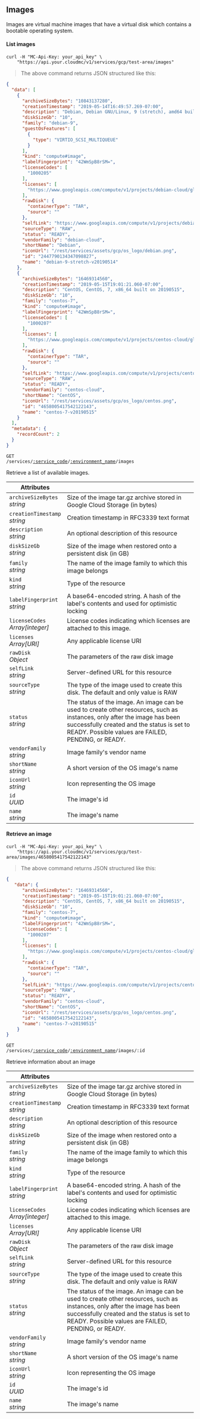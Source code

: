 ## Images

Images are virtual machine images that have a virtual disk which contains a bootable operating system.

<!-------------------- LIST IMAGES -------------------->

#### List images

```shell
curl -H "MC-Api-Key: your_api_key" \
    "https://api.your.cloudmc/v1/services/gcp/test-area/images"
```
> The above command returns JSON structured like this:

```json
{
  "data": [
    {
      "archiveSizeBytes": "10843137280",
      "creationTimestamp": "2019-05-14T16:49:57.269-07:00",
      "description": "Debian, Debian GNU/Linux, 9 (stretch), amd64 built on 20190514",
      "diskSizeGb": "10",
      "family": "debian-9",
      "guestOsFeatures": [
        {
          "type": "VIRTIO_SCSI_MULTIQUEUE"
        }
      ],
      "kind": "compute#image",
      "labelFingerprint": "42WmSpB8rSM=",
      "licenseCodes": [
        "1000205"
      ],
      "licenses": [
        "https://www.googleapis.com/compute/v1/projects/debian-cloud/global/licenses/debian-9-stretch"
      ],
      "rawDisk": {
        "containerType": "TAR",
        "source": ""
      },
      "selfLink": "https://www.googleapis.com/compute/v1/projects/debian-cloud/global/images/debian-9-stretch-v20190514",
      "sourceType": "RAW",
      "status": "READY",
      "vendorFamily": "debian-cloud",
      "shortName": "Debian",
      "iconUrl": "/rest/services/assets/gcp/os_logo/debian.png",
      "id": "2447790134347098827",
      "name": "debian-9-stretch-v20190514"
    },
    {
      "archiveSizeBytes": "16469314560",
      "creationTimestamp": "2019-05-15T19:01:21.060-07:00",
      "description": "CentOS, CentOS, 7, x86_64 built on 20190515",
      "diskSizeGb": "10",
      "family": "centos-7",
      "kind": "compute#image",
      "labelFingerprint": "42WmSpB8rSM=",
      "licenseCodes": [
        "1000207"
      ],
      "licenses": [
        "https://www.googleapis.com/compute/v1/projects/centos-cloud/global/licenses/centos-7"
      ],
      "rawDisk": {
        "containerType": "TAR",
        "source": ""
      },
      "selfLink": "https://www.googleapis.com/compute/v1/projects/centos-cloud/global/images/centos-7-v20190515",
      "sourceType": "RAW",
      "status": "READY",
      "vendorFamily": "centos-cloud",
      "shortName": "CentOS",
      "iconUrl": "/rest/services/assets/gcp/os_logo/centos.png",
      "id": "4658005417542122143",
      "name": "centos-7-v20190515"
    }
  ],
  "metadata": {
    "recordCount": 2
  }
}
```

<code>GET /services/<a href="#administration-service-connections">:service_code</a>/<a href="#administration-environments">:environment_name</a>/images</code>

Retrieve a list of available images.

Attributes | &nbsp;
------- | -----------
`archiveSizeBytes`<br/>*string* | Size of the image tar.gz archive stored in Google Cloud Storage (in bytes)
`creationTimestamp`<br/>*string* | Creation timestamp in RFC3339 text format
`description`<br/>*string* | An optional description of this resource
`diskSizeGb`<br/>*string* | Size of the image when restored onto a persistent disk (in GB)
`family`<br/>*string* | The name of the image family to which this image belongs
`kind`<br/>*string* | Type of the resource
`labelFingerprint`<br/>*string* | A base64-encoded string. A hash of the label's contents and used for optimistic locking
`licenseCodes`<br/>*Array[integer]* | License codes indicating which licenses are attached to this image.
`licenses`<br/>*Array[URI]* | Any applicable license URI
`rawDisk`<br/>*Object* | The parameters of the raw disk image
`selfLink`<br/>*string* | Server-defined URL for this resource
`sourceType`<br/>*string* | The type of the image used to create this disk. The default and only value is RAW
`status`<br/>*string* | The status of the image. An image can be used to create other resources, such as instances, only after the image has been successfully created and the status is set to READY. Possible values are FAILED, PENDING, or READY.
`vendorFamily`<br/>*string* | Image family's vendor name
`shortName`<br/>*string* | A short version of the OS image's name
`iconUrl`<br/>*string* | Icon representing the OS image
`id`<br/>*UUID* | The image's id
`name`<br/>*string* | The image's name

<!-------------------- RETRIEVE AN IMAGE -------------------->

#### Retrieve an image

```shell
curl -H "MC-Api-Key: your_api_key" \
    "https://api.your.cloudmc/v1/services/gcp/test-area/images/4658005417542122143"
```
> The above command returns JSON structured like this:

```json
{
   "data": {
      "archiveSizeBytes": "16469314560",
      "creationTimestamp": "2019-05-15T19:01:21.060-07:00",
      "description": "CentOS, CentOS, 7, x86_64 built on 20190515",
      "diskSizeGb": "10",
      "family": "centos-7",
      "kind": "compute#image",
      "labelFingerprint": "42WmSpB8rSM=",
      "licenseCodes": [
        "1000207"
      ],
      "licenses": [
        "https://www.googleapis.com/compute/v1/projects/centos-cloud/global/licenses/centos-7"
      ],
      "rawDisk": {
        "containerType": "TAR",
        "source": ""
      },
      "selfLink": "https://www.googleapis.com/compute/v1/projects/centos-cloud/global/images/centos-7-v20190515",
      "sourceType": "RAW",
      "status": "READY",
      "vendorFamily": "centos-cloud",
      "shortName": "CentOS",
      "iconUrl": "/rest/services/assets/gcp/os_logo/centos.png",
      "id": "4658005417542122143",
      "name": "centos-7-v20190515"
    }
}
```

<code>GET /services/<a href="#administration-service-connections">:service_code</a>/<a href="#administration-environments">:environment_name</a>/images/:id</code>

Retrieve information about an image

Attributes | &nbsp;
------- | -----------
`archiveSizeBytes`<br/>*string* | Size of the image tar.gz archive stored in Google Cloud Storage (in bytes)
`creationTimestamp`<br/>*string* | Creation timestamp in RFC3339 text format
`description`<br/>*string* | An optional description of this resource
`diskSizeGb`<br/>*string* | Size of the image when restored onto a persistent disk (in GB)
`family`<br/>*string* | The name of the image family to which this image belongs
`kind`<br/>*string* | Type of the resource
`labelFingerprint`<br/>*string* | A base64-encoded string. A hash of the label's contents and used for optimistic locking
`licenseCodes`<br/>*Array[integer]* | License codes indicating which licenses are attached to this image.
`licenses`<br/>*Array[URI]* | Any applicable license URI
`rawDisk`<br/>*Object* | The parameters of the raw disk image
`selfLink`<br/>*string* | Server-defined URL for this resource
`sourceType`<br/>*string* | The type of the image used to create this disk. The default and only value is RAW
`status`<br/>*string* | The status of the image. An image can be used to create other resources, such as instances, only after the image has been successfully created and the status is set to READY. Possible values are FAILED, PENDING, or READY.
`vendorFamily`<br/>*string* | Image family's vendor name
`shortName`<br/>*string* | A short version of the OS image's name
`iconUrl`<br/>*string* | Icon representing the OS image
`id`<br/>*UUID* | The image's id
`name`<br/>*string* | The image's name
